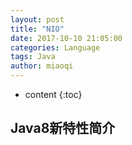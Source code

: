 ```yaml
---
layout: post
title: "NIO"
date: 2017-10-10 21:05:00
categories: Language
tags: Java
author: miaoqi
---
```


* content
{:toc}      
    

## Java8新特性简介
        
    
    
    
    
    
    
    
    
    
    
    
    
    
    
    
    
    
    
    
    
    
    
    
    
    
    
    
    
    
    
    